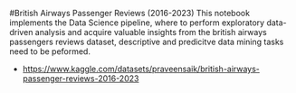 #British Airways Passenger Reviews (2016-2023)
This notebook implements the Data Science pipeline, where to perform exploratory data-driven analysis and acquire valuable insights from the british airways passengers reviews dataset, descriptive and predicitve data mining tasks need to be peformed.

* https://www.kaggle.com/datasets/praveensaik/british-airways-passenger-reviews-2016-2023

